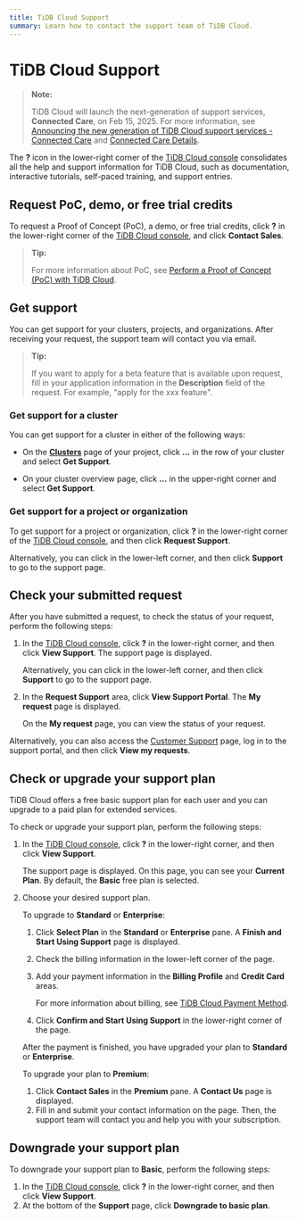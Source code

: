 ```yaml
---
title: TiDB Cloud Support
summary: Learn how to contact the support team of TiDB Cloud.
---
```


# TiDB Cloud Support

> **Note:**
>
> TiDB Cloud will launch the next-generation of support services, **Connected Care**, on Feb 15, 2025. For more information, see [Announcing the new generation of TiDB Cloud support services - Connected Care](/tidb-cloud/connected-care-announcement.md) and [Connected Care Details](/tidb-cloud/connected-care-detail.md).

The **?** icon in the lower-right corner of the [TiDB Cloud console](https://tidbcloud.com/) consolidates all the help and support information for TiDB Cloud, such as documentation, interactive tutorials, self-paced training, and support entries.

## Request PoC, demo, or free trial credits

To request a Proof of Concept (PoC), a demo, or free trial credits, click **?** in the lower-right corner of the [TiDB Cloud console](https://tidbcloud.com/), and click **Contact Sales**.

> **Tip:**
>
> For more information about PoC, see [Perform a Proof of Concept (PoC) with TiDB Cloud](/tidb-cloud/tidb-cloud-poc.md).

## Get support

You can get support for your clusters, projects, and organizations. After receiving your request, the support team will contact you via email.

> **Tip:**
>
> If you want to apply for a beta feature that is available upon request, fill in your application information in the **Description** field of the request. For example, "apply for the xxx feature".

### Get support for a cluster

You can get support for a cluster in either of the following ways:

- On the [**Clusters**](https://tidbcloud.com/console/clusters) page of your project, click **...** in the row of your cluster and select **Get Support**.

- On your cluster overview page, click **...** in the upper-right corner and select **Get Support**.

### Get support for a project or organization

To get support for a project or organization, click **?** in the lower-right corner of the [TiDB Cloud console](https://tidbcloud.com/), and then click **Request Support**.

Alternatively, you can click <MDSvgIcon name="icon-top-organization" /> in the lower-left corner, and then click **Support** to go to the support page.

## Check your submitted request

After you have submitted a request, to check the status of your request, perform the following steps:

1. In the [TiDB Cloud console](https://tidbcloud.com/), click **?** in the lower-right corner, and then click **View Support**. The support page is displayed.

    Alternatively, you can click <MDSvgIcon name="icon-top-organization" /> in the lower-left corner, and then click **Support** to go to the support page.

2. In the **Request Support** area, click **View Support Portal**. The **My request** page is displayed.

    On the **My request** page, you can view the status of your request.

Alternatively, you can also access the [Customer Support](https://tidb.support.pingcap.com/) page, log in to the support portal, and then click **View my requests**.

## Check or upgrade your support plan

TiDB Cloud offers a free basic support plan for each user and you can upgrade to a paid plan for extended services.

To check or upgrade your support plan, perform the following steps:

1. In the [TiDB Cloud console](https://tidbcloud.com/), click **?** in the lower-right corner, and then click **View Support**.

    The support page is displayed. On this page, you can see your **Current Plan**. By default, the **Basic** free plan is selected.

2. Choose your desired support plan.

    <SimpleTab>
    <div label="Upgrade to Standard or Enterprise">

    To upgrade to **Standard** or **Enterprise**:

    1. Click **Select Plan** in the **Standard** or **Enterprise** pane. A **Finish and Start Using Support** page is displayed.
    2. Check the billing information in the lower-left corner of the page.
    3. Add your payment information in the **Billing Profile** and **Credit Card** areas.

        For more information about billing, see [TiDB Cloud Payment Method](/tidb-cloud/tidb-cloud-billing.md#payment-method).

    4. Click **Confirm and Start Using Support** in the lower-right corner of the page.

    After the payment is finished, you have upgraded your plan to **Standard** or **Enterprise**.

    </div>
    <div label="Upgrade to Premium">

    To upgrade your plan to **Premium**:

    1. Click **Contact Sales** in the **Premium** pane. A **Contact Us** page is displayed.
    2. Fill in and submit your contact information on the page. Then, the support team will contact you and help you with your subscription.

    </div>
    </SimpleTab>

## Downgrade your support plan

To downgrade your support plan to **Basic**, perform the following steps:

1. In the [TiDB Cloud console](https://tidbcloud.com/), click **?** in the lower-right corner, and then click **View Support**.
2. At the bottom of the **Support** page, click **Downgrade to basic plan**.
